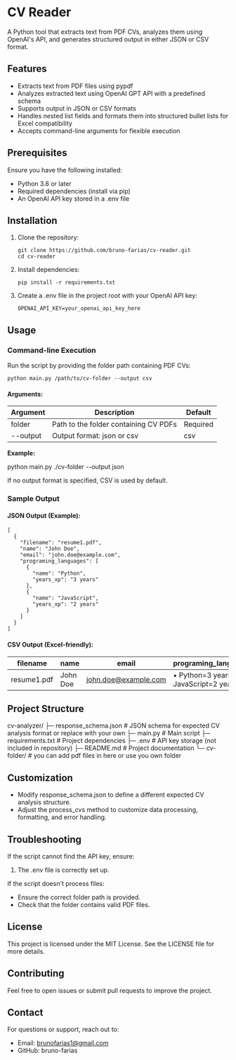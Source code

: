 # CV Reader

A Python tool that extracts text from PDF CVs, analyzes them using OpenAI's API, and generates structured output in either JSON or CSV format.

## Features

- Extracts text from PDF files using pypdf
- Analyzes extracted text using OpenAI GPT API with a predefined schema
- Supports output in JSON or CSV formats
- Handles nested list fields and formats them into structured bullet lists for Excel compatibility
- Accepts command-line arguments for flexible execution

## Prerequisites

Ensure you have the following installed:

- Python 3.8 or later
- Required dependencies (install via pip)
- An OpenAI API key stored in a .env file

## Installation

1. Clone the repository:

   ```
   git clone https://github.com/bruno-farias/cv-reader.git
   cd cv-reader
   ```

2. Install dependencies:

   ```pip install -r requirements.txt```

3. Create a .env file in the project root with your OpenAI API key:

   ```OPENAI_API_KEY=your_openai_api_key_here```

## Usage

### Command-line Execution

Run the script by providing the folder path containing PDF CVs:

```python main.py /path/to/cv-folder --output csv```

#### Arguments:

| Argument   | Description                           | Default  |
| ---------- | ------------------------------------- | -------- |
| folder     | Path to the folder containing CV PDFs | Required |
| --output   | Output format: json or csv            | csv      |

**Example:**

python main.py ./cv-folder --output json

If no output format is specified, CSV is used by default.

### Sample Output

#### JSON Output (Example):

```
[
  {
    "filename": "resume1.pdf",
    "name": "John Doe",
    "email": "john.doe@example.com",
    "programing_languages": [
      {
        "name": "Python",
        "years_xp": "3 years"
      },
      {
        "name": "JavaScript",
        "years_xp": "2 years"
      }
    ]
  }
]
```

#### CSV Output (Excel-friendly):

| filename    | name     | email               | programing_languages                  |
| ----------- | -------- | ------------------- | -------------------------------------- |
| resume1.pdf | John Doe | john.doe@example.com | • Python=3 years\n• JavaScript=2 years |

## Project Structure

cv-analyzer/
├─ response_schema.json  # JSON schema for expected CV analysis format or replace with your own
├─ main.py        # Main script
├─ requirements.txt      # Project dependencies
├─ .env                  # API key storage (not included in repository)
├─ README.md             # Project documentation
└─ cv-folder/ # you can add pdf files in here or use you own folder

## Customization

- Modify response_schema.json to define a different expected CV analysis structure.
- Adjust the process_cvs method to customize data processing, formatting, and error handling.

## Troubleshooting

If the script cannot find the API key, ensure:

1. The .env file is correctly set up.

If the script doesn't process files:

- Ensure the correct folder path is provided.
- Check that the folder contains valid PDF files.

## License

This project is licensed under the MIT License. See the LICENSE file for more details.

## Contributing

Feel free to open issues or submit pull requests to improve the project.

## Contact

For questions or support, reach out to:

- Email: brunofarias1@gmail.com
- GitHub: bruno-farias
